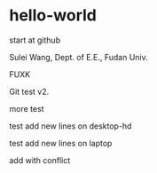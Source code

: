 # hello-world
start at github

Sulei Wang, Dept. of E.E., Fudan Univ.

FUXK 

Git test v2.

more test

test
add new lines on desktop-hd

test
add new lines on laptop

add with conflict
